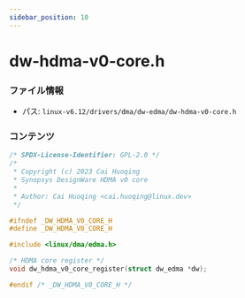 ```yaml
---
sidebar_position: 10
---
```

# dw-hdma-v0-core.h

### ファイル情報

- パス: `linux-v6.12/drivers/dma/dw-edma/dw-hdma-v0-core.h`

### コンテンツ

```h
/* SPDX-License-Identifier: GPL-2.0 */
/*
 * Copyright (c) 2023 Cai Huoqing
 * Synopsys DesignWare HDMA v0 core
 *
 * Author: Cai Huoqing <cai.huoqing@linux.dev>
 */

#ifndef _DW_HDMA_V0_CORE_H
#define _DW_HDMA_V0_CORE_H

#include <linux/dma/edma.h>

/* HDMA core register */
void dw_hdma_v0_core_register(struct dw_edma *dw);

#endif /* _DW_HDMA_V0_CORE_H */

```
